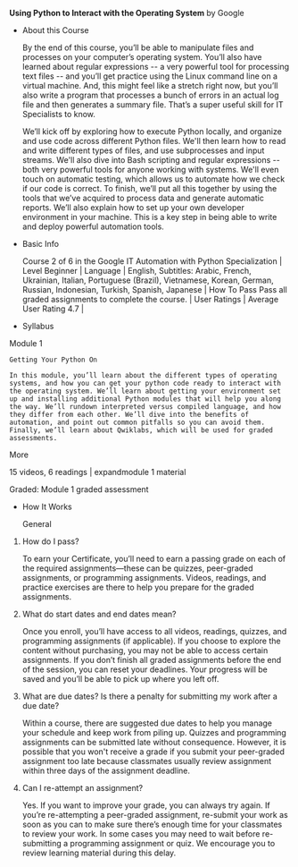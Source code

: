 **Using Python to Interact with the Operating System**
by Google

- About this Course

  By the end of this course, you’ll be able to manipulate files and processes on your computer’s operating system. You’ll also have learned about regular expressions -- a     very powerful tool for processing text files -- and you’ll get practice using the Linux command line on a virtual machine. And, this might feel like a stretch right        now, but you’ll also write a program that processes a bunch of errors in an actual log file and then generates a summary file. That’s a super useful skill for IT           Specialists to know.

  We’ll kick off by exploring how to execute Python locally, and organize and use code across different Python files. We'll then learn how to read and write different types of files, and use subprocesses and input streams. We'll also dive into Bash scripting and regular expressions -- both very powerful tools for anyone working with systems. We'll even touch on automatic testing, which allows us to automate how we check if our code is correct. To finish, we’ll put all this together by using the tools that we’ve acquired to process data and generate automatic reports. We’ll also explain how to set up your own developer environment in your machine. This is a key step in being able to write and deploy powerful automation tools.

- Basic Info

  Course 2 of 6 in the Google IT Automation with Python Specialization |
  Level	Beginner |
  Language	|
  English, Subtitles: Arabic, French, Ukrainian, Italian, Portuguese (Brazil), Vietnamese, Korean, German, Russian, Indonesian, Turkish, Spanish, Japanese |
  How To Pass	Pass all graded assignments to complete the course. |
  User Ratings	|
  Average User Rating 4.7 |

- Syllabus

Module 1

    Getting Your Python On
    
    In this module, you’ll learn about the different types of operating systems, and how you can get your python code ready to interact with the operating system. We’ll learn about getting your environment set up and installing additional Python modules that will help you along the way. We’ll rundown interpreted versus compiled language, and how they differ from each other. We’ll dive into the benefits of automation, and point out common pitfalls so you can avoid them. Finally, we’ll learn about Qwiklabs, which will be used for graded assessments.

  More
  
  15 videos, 6 readings | 
  expandmodule 1 material
  
  Graded: Module 1 graded assessment


- How It Works

  General
  
1. How do I pass?

    To earn your Certificate, you’ll need to earn a passing
      grade on each of the required assignments—these can be quizzes,
      peer-graded assignments, or programming assignments. Videos, readings,
      and practice exercises are there to help you prepare for the graded
      assignments. 

2. What do start dates and end dates mean?

    Once you enroll,
      you’ll have access to all videos, readings, quizzes, and programming
      assignments (if applicable). If you choose to
      explore the content without purchasing, you may not be able to access
      certain assignments.  If you don’t finish all graded assignments before
      the end of the session, you can reset your deadlines. Your
      progress will be saved and you’ll be able to pick up where you left off.
    
3. What are due dates? Is there a penalty for submitting my
      work after a due date?

      Within a course, there are suggested due dates to help you
        manage your schedule and keep work from piling up. Quizzes and
        programming assignments can be submitted late without consequence.
        However, it is possible that you won't receive a grade if you submit
        your peer-graded assignment too late because classmates usually review
        assignment within three days of the assignment deadline.

4. Can I re-attempt an assignment?

      Yes. If you want to improve your grade, you can always try again.
        If you’re re-attempting a peer-graded assignment, re-submit your work
        as soon as you can to make sure there’s enough time for your classmates
        to review your work. In some cases you may need to wait before
        re-submitting a programming assignment or quiz. We encourage you to
        review learning material during this delay.
    
